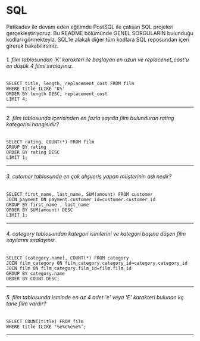 # SQL
Patikadev ile devam eden eğitimde PostSQL ile çalışan SQL projeleri gerçekleştiriyoruz.
Bu README bölümünde GENEL SORGULARIN bulunduğu kodları görmekteyiz. SQL'le alakalı diğer tüm kodlara SQL reposundan içeri girerek bakabilirsiniz.

###### 1. film tablosundan 'K' karakteri ile başlayan en uzun ve replacenet_cost'u en düşük 4 filmi sıralayınız.
`SELECT title, length, replacement_cost FROM film` <br>
`WHERE title ILIKE 'K%'` <br>
`ORDER BY length DESC, replacement_cost` <br>
`LIMIT 4;` <br> <hr>

###### 2. film tablosunda içerisinden en fazla sayıda film bulunduran rating kategorisi hangisidir?
`SELECT rating, COUNT(*) FROM film` <br>
`GROUP BY rating` <br>
`ORDER BY rating DESC` <br>
`LIMIT 1;` <br> <hr>

###### 3. cutomer tablosunda en çok alışveriş yapan müşterinin adı nedir?
`SELECT first_name, last_name, SUM(amount) FROM customer` <br>
`JOIN payment ON payment.customer_id=customer.customer_id` <br>
`GROUP BY first_name , last_name` <br>
`ORDER BY SUM(amount) DESC` <br>
`LIMIT 1;` <br> <hr>

###### 4. category tablosundan kategori isimlerini ve kategori başına düşen film sayılarını sıralayınız.
`SELECT (category.name), COUNT(*) FROM category` <br>
`JOIN film_category ON film_category.category_id=category.category_id` <br>
`JOIN film ON film_category.film_id=film.film_id` <br>
`GROUP BY category.name` <br>
`ORDER BY COUNT DESC;` <br> <hr>

###### 5. film tablosunda isminde en az 4 adet 'e' veya 'E' karakteri bulunan kç tane film vardır?
`SELECT COUNT(title) FROM film` <br>
`WHERE title ILIKE '%e%e%e%e%';` <br> <hr>
